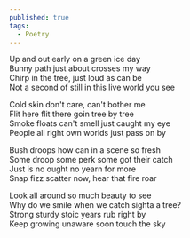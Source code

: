```yaml
---
published: true
tags:
  - Poetry
---
```

Up and out early on a green ice day  
Bunny path just about crosses my way  
Chirp in the tree, just loud as can be  
Not a second of still in this live world you see  
  
Cold skin don't care, can't bother me  
Flit here flit there goin tree by tree  
Smoke floats can't smell just caught my eye  
People all right own worlds just pass on by  
  
Bush droops how can in a scene so fresh  
Some droop some perk some got their catch  
Just is no ought no yearn for more  
Snap fizz scatter now, hear that fire roar  
  
Look all around so much beauty to see  
Why do we smile when we catch sighta a tree?  
Strong sturdy stoic years rub right by  
Keep growing unaware soon touch the sky
